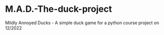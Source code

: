 # M.A.D.-The-duck-project
Mildly Annoyed Ducks - A simple duck game for a python course project on 12/2022
